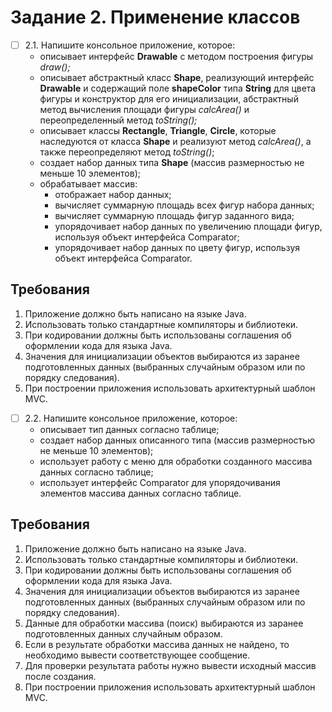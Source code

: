 # Задание 2. Применение классов

- [ ] 2.1. Напишите консольное приложение, которое:
  - описывает интерфейс **Drawable** с методом построения фигуры *draw();*
  - описывает абстрактный класс **Shape**, реализующий интерфейс
**Drawable** и содержащий поле **shapeColor** типа **String** для цвета фигуры
и конструктор для его инициализации, абстрактный метод вычисления
площади фигуры *calcArea()* и переопределенный метод *toString();*
  - описывает классы **Rectangle**, **Triangle**, **Circle**, которые наследуются от
класса **Shape** и реализуют метод *calcArea()*, а также переопределяют
метод *toString()*;
  - создает набор данных типа **Shape** (массив размерностью не меньше 10
элементов);
  - обрабатывает массив:
    - отображает набор данных;
    - вычисляет суммарную площадь всех фигур набора данных;
    - вычисляет суммарную площадь фигур заданного вида;
    - упорядочивает набор данных по увеличению площади фигур,
  используя объект интерфейса Comparator;
    - упорядочивает набор данных по цвету фигур, используя объект
  интерфейса Comparator.

## Требования
1. Приложение должно быть написано на языке Java.
2. Использовать только стандартные компиляторы и библиотеки.
3. При кодировании должны быть использованы соглашения об
оформлении кода для языка Java.
4. Значения для инициализации объектов выбираются из заранее
подготовленных данных (выбранных случайным образом или по
порядку следования).
5. При построении приложения использовать архитектурный шаблон
MVC.

- [ ] 2.2. Напишите консольное приложение, которое:
  - описывает тип данных согласно таблице;
  - создает набор данных описанного типа (массив размерностью не
меньше 10 элементов);
  - использует работу с меню для обработки созданного массива данных
согласно таблице;
  - использует интерфейс Comparator для упорядочивания элементов
массива данных согласно таблице.

## Требования
1. Приложение должно быть написано на языке Java.
2. Использовать только стандартные компиляторы и библиотеки.
3. При кодировании должны быть использованы соглашения об
оформлении кода для языка Java.
4. Значения для инициализации объектов выбираются из заранее
подготовленных данных (выбранных случайным образом или по
порядку следования).
5. Данные для обработки массива (поиск) выбираются из заранее
подготовленных данных случайным образом.
6. Если в результате обработки массива данных не найдено, то
необходимо вывести соответствующее сообщение.
7. Для проверки результата работы нужно вывести исходный массив
после создания.
8. При построении приложения использовать архитектурный шаблон
MVC.

